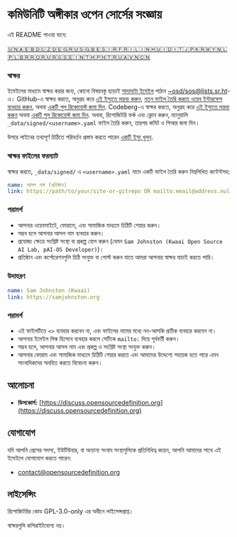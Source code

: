# কমিউনিটি অঙ্গীকার ওপেন সোর্সের সংজ্ঞায়

এই README পাওয়া যাবে:
<!-- TRANSLATIONS_START -->
[🇺🇳](README.md)[🇦🇪](README_ar-AE.md)[🇧🇩](README_bn-BD.md)[🇨🇿](README_cs-CZ.md)[🇩🇪](README_de-DE.md)[🇬🇷](README_el-GR.md)[🇺🇸](README_en-US.md)[🇬🇧](README_en-GB.md)[🇪🇸](README_es-ES.md)[🇮🇷](README_fa-IR.md)[🇫🇷](README_fr-FR.md)[🇮🇱](README_he-IL.md)[🇮🇳](README_hi-IN.md)[🇭🇺](README_hu-HU.md)[🇮🇩](README_id-ID.md)[🇮🇹](README_it-IT.md)[🇯🇵](README_ja-JP.md)[🇰🇷](README_ko-KR.md)[🇲🇾](README_ms-MY.md)[🇳🇱](README_nl-NL.md)[🇵🇱](README_pl-PL.md)[🇧🇷](README_pt-BR.md)[🇷🇴](README_ro-RO.md)[🇷🇺](README_ru-RU.md)[🇷🇸](README_sr-RS.md)[🇸🇪](README_sv-SE.md)[🇮🇳](README_ta-IN.md)[🇹🇭](README_th-TH.md)[🇵🇭](README_tl-PH.md)[🇹🇷](README_tr-TR.md)[🇺🇦](README_uk-UA.md)[🇻🇳](README_vi-VN.md)[🇨🇳](README_zh-CN.md)
<!-- TRANSLATIONS_END -->

### স্বাক্ষর

ইমেইলের মাধ্যমে স্বাক্ষর করার জন্য, কোনো বিষয়বস্তু ছাড়াই [সাদামাটা ইমেইল](https://useplaintext.email/) পাঠান [~osd/sos@lists.sr.ht](mailto:~osd/sos@lists.sr.ht)-এ।
GitHub-এ স্বাক্ষর করতে, অনুগ্রহ করে [এই ইস্যুতে মন্তব্য করুন](https://github.com/OpenSourceDefinition/sos/issues/1), [নতুন ফাইল তৈরি করতে ওয়েব ইন্টারফেস ব্যবহার করুন](https://github.com/OpenSourceDefinition/sos/new/main/_data/signed), অথবা [একটি পুল রিকোয়েস্ট জমা দিন](https://github.com/OpenSourceDefinition/sos/pulls).
Codeberg-এ স্বাক্ষর করতে, অনুগ্রহ করে [এই ইস্যুতে মন্তব্য করুন](https://codeberg.org/osd/sos/issues/1) অথবা [একটি পুল রিকোয়েস্ট জমা দিন](https://codeberg.org/osd/sos/pulls).
অথবা, রিপোজিটরি ফর্ক এবং ক্লোন করুন, ম্যানুয়ালি `_data/signed/<username>.yaml` ফাইল তৈরি করুন, তারপর কমিট ও পিআর জমা দিন।

উপরে লাইনের তথ্যপূর্ণ চিঠিতে পরিবর্তন প্রস্তাব করতে পারেন [একটি ইস্যু খুলুন](https://codeberg.org/osd/sos/issues).

### স্বাক্ষর ফাইলের ফরম্যাট

স্বাক্ষর করতে, `_data/signed/` এ `<username>.yaml` নামে একটি ফাইল তৈরি করুন নিম্নলিখিত কন্টেন্টসহ:

```yaml
name: আসল নাম (প্রতিষ্ঠান)
link: https://path/to/your/site-or-gitrepo OR mailto:email@address.nul
```

### পরামর্শ
- আপনার ওয়েবসাইটে, ফোরামে, এবং সামাজিক মাধ্যমে চিঠিটি শেয়ার করুন।
- সম্ভব হলে আপনার আসল নাম ব্যবহার করুন।
- প্রযোজ্য ক্ষেত্রে সংশ্লিষ্ট সংস্থা বা প্রকল্প যোগ করুন (যেমন `Sam Johnston (Kwaai Open Source AI Lab, pAI-OS Developer)`)।
- প্রতিষ্ঠান এবং কর্পোরেশনগুলি চিঠি সংযুক্ত বা পোস্ট করুন যাতে আমরা আপনার স্বাক্ষর যাচাই করতে পারি।

### উদাহরণ

```yaml
name: Sam Johnston (Kwaai)
link: https://samjohnston.org
```

### পরামর্শ

- এই ফাইলটিতে `<>` ব্যবহার করবেন না, এবং ফাইলের নামের মধ্যে নন-আসকি প্রতীক ব্যবহার করবেন না।
- আপনার ইমেইল লিঙ্ক হিসেবে ব্যবহার করলে সেটিকে `mailto:` দিয়ে পূর্ববর্তী করুন।
- সম্ভব হলে, আপনার আসল নাম এবং প্রকল্প ও সংশ্লিষ্ট সংস্থা সংযুক্ত করুন।
- আপনার ফোরাম এবং সামাজিক মাধ্যমে চিঠিটি শেয়ার করতে এবং আমাদের উদ্দেশ্যে সহায়ক হতে পারে এমন সাংবাদিকদের অবহিত করতে বিবেচনা করুন।

## আলোচনা

- **ডিসকোর্স:** [https://discuss.opensourcedefinition.org](https://discuss.opensourcedefinition.org)

## যোগাযোগ
যদি আপনি প্রেসের সদস্য, ইউটিউবার, বা অন্যান্য সংবাদ সংস্থাগুলিকে প্রতিনিধিত্ব করেন, আপনি আমাদের সাথে এই ইমেইলে যোগাযোগ করতে পারেন:
- [contact@opensourcedefinition.org](mailto:contact@opensourcedefinition.org)

## লাইসেন্সিং
রিপোজিটরির কোড GPL-3.0-only এর অধীনে লাইসেন্সপ্রাপ্ত।

স্বাক্ষরগুলি কপিরাইটযোগ্য নয়।